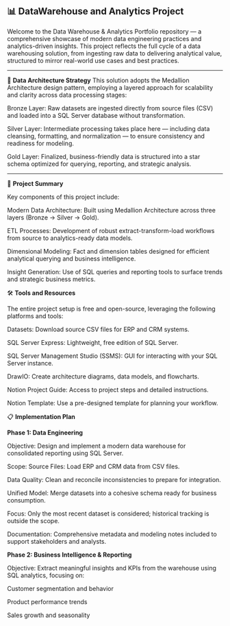  ##  📊 DataWarehouse and Analytics Project 

Welcome to the Data Warehouse & Analytics Portfolio repository — a comprehensive showcase of modern data engineering practices and analytics-driven insights. This project reflects the full cycle of a data warehousing solution, from ingesting raw data to delivering analytical value, structured to mirror real-world use cases and best practices.

---------------------------------------------------------------------------------------------------------------------------------------------------------------------------------------------------------------------


🧱 **Data Architecture Strategy**
This solution adopts the Medallion Architecture design pattern, employing a layered approach for scalability and clarity across data processing stages:


Bronze Layer: Raw datasets are ingested directly from source files (CSV) and loaded into a SQL Server database without transformation.

Silver Layer: Intermediate processing takes place here — including data cleansing, formatting, and normalization — to ensure consistency and readiness for modeling.

Gold Layer: Finalized, business-friendly data is structured into a star schema optimized for querying, reporting, and strategic analysis.

---------------------------------------------------------------------------------------------------------------------------------------------------------------------------------------------------------------------

🧾 **Project Summary**

Key components of this project include:

Modern Data Architecture: Built using Medallion Architecture across three layers (Bronze → Silver → Gold).

ETL Processes: Development of robust extract-transform-load workflows from source to analytics-ready data models.

Dimensional Modeling: Fact and dimension tables designed for efficient analytical querying and business intelligence.

Insight Generation: Use of SQL queries and reporting tools to surface trends and strategic business metrics.




🛠 **Tools and Resources**

The entire project setup is free and open-source, leveraging the following platforms and tools:

Datasets: Download source CSV files for ERP and CRM systems.

SQL Server Express: Lightweight, free edition of SQL Server.

SQL Server Management Studio (SSMS): GUI for interacting with your SQL Server instance.

DrawIO: Create architecture diagrams, data models, and flowcharts.

Notion Project Guide: Access to project steps and detailed instructions.

Notion Template: Use a pre-designed template for planning your workflow.



📋 **Implementation Plan**

**Phase 1: Data Engineering**

Objective:
Design and implement a modern data warehouse for consolidated reporting using SQL Server.

Scope:
Source Files: Load ERP and CRM data from CSV files.

Data Quality: Clean and reconcile inconsistencies to prepare for integration.

Unified Model: Merge datasets into a cohesive schema ready for business consumption.

Focus: Only the most recent dataset is considered; historical tracking is outside the scope.

Documentation: Comprehensive metadata and modeling notes included to support stakeholders and analysts.

**Phase 2: Business Intelligence & Reporting**

Objective:
Extract meaningful insights and KPIs from the warehouse using SQL analytics, focusing on:

Customer segmentation and behavior

Product performance trends

Sales growth and seasonality
